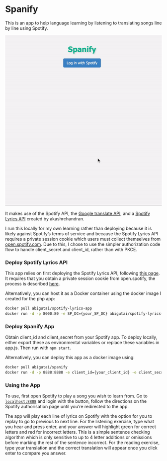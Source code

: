 # Spanify


This is an app to help language learning by listening to translating songs line by line using Spotify. 

![til](./demo.gif)

It makes use of the Spotify API, the [Google translate API](https://github.com/cjvnjde/google-translate-api-browser), and a [Spotify Lyrics API](https://github.com/akashrchandran/spotify-lyrics-api) created by akashrchandran.

I run this locally for my own learning rather than deploying because it is likely against Spotify’s terms of service and because the Spotify Lyrics API requires a private session cookie which users must collect themselves from [open.spotify.com](http://open.spotify.com). Due to this, I chose to use the simpler authorization code flow to handle client_secret and client_id, rather than with PKCE.

### Deploy Spotify Lyrics API

This app relies on first deploying the Spotify Lyrics API, following [this page](https://github.com/akashrchandran/spotify-lyrics-api). It requires that you obtain a private session cookie from open.spotify, the process is described [here](https://github.com/akashrchandran/syrics/wiki/Finding-sp_dc).

Alternatively, you can host it as a Docker container using the docker image I created for the php app:

```bash
docker pull abigutai/spotify-lyrics-app
docker run -d -p 8000:80 -e SP_DC={your_SP_DC} abigutai/spotify-lyrics-app
```

### Deploy Spanify App

Obtain client_id and client_secret from your Spotify app. To deploy locally, either export these as environmental variables or replace these variables in app.js. Then run with `npm start`.

Alternatively, you can deploy this app as a docker image using:

```bash
docker pull abigutai/spanify
docker run -d -p 8888:8888 -e client_id={your_client_id} -e client_secret={your_client_secret} abigutai/spanify
```

### Using the App

To use, first open Spotify to play a song you wish to learn from. Go to [`localhost:8888`](http://localhost:8888) and login with the button, follow the directions on the Spotify authorisation page until you’re redirected to the app. 

The app will play each line of lyrics on Spotify with the option for you to replay to go to previous to next line. For the listening exercise, type what you hear and press enter, and your answer will highlight green for correct letters and red for incorrect letters. This is a simple sentence checking algorithm which is only sensitive to up to 4 letter additions or omissions before marking the rest of the sentence incorrect. For the reading exercise, type your translation and the correct translation will appear once you click enter to compare you answer.
